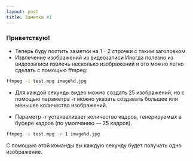 ```yaml
---
layout: post
title: Заметки #1
---
```


### Приветствую!

- Теперь буду постить заметки на 1 - 2 строчки с таким заголовком.
-  Извлечение изображений из видеозаписи
Иногда полезно из видеозаписи извлечь несколько изображений и это можно легко сделать с помощью ffmpeg:
```bash
ffmpeg -i test.mpg image%d.jpg
```
- Для каждой секунды видео можно создать 25 изображений, но с помощью параметра -r можно указать создавать большее или меньшее количество изображений.

- Параметр -r устанавливает количество кадров, генерируемых в буфере кадров (по умолчанию — 25 кадров).

```bash
ffmpeg -i test.mpg -r 1 image%d.jpg
```
С помощью этой команды вы каждую секунду будет получать одно изображение. 

